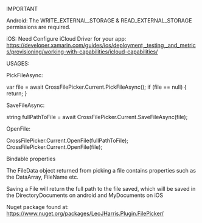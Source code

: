 IMPORTANT

Android: The WRITE_EXTERNAL_STORAGE & READ_EXTERNAL_STORAGE permissions are required.

iOS: Need Configure iCloud Driver for your app: https://developer.xamarin.com/guides/ios/deployment,_testing,_and_metrics/provisioning/working-with-capabilities/icloud-capabilities/

USAGES:

PickFileAsync:

var file = await CrossFilePicker.Current.PickFileAsync();
            if (file == null)
            {
                return;
            }
            
SaveFileAsync:

string fullPathToFile = await CrossFilePicker.Current.SaveFileAsync(file);

OpenFile:

CrossFilePicker.Current.OpenFile(fullPathToFile);
CrossFilePicker.Current.OpenFile(file);

Bindable properties

The FileData object returned from picking a file contains properties such as the DataArray, FileName etc.

Saving a File will return the full path to the file saved, which will be saved in the DirectoryDocuments on android and MyDocuments
on iOS

Nuget package found at: https://www.nuget.org/packages/LeoJHarris.Plugin.FilePicker/
